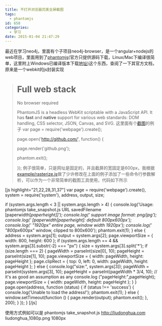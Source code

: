 ```yaml
---
title: 不打开浏览器完美全屏截图
tags:
  - phantomjs
id: 658
categories:
  - 学习
date: 2015-01-04 21:47:29
---
```


最近在学习neo4j，里面有个子项目neo4j-browser，是一个angular+nodejs的web项目，里面用到了[phantomjs](http://phantomjs.org/)(官方只提供源码下载，Linux/Mac下编译很简单，这里附上Windows已编译版本下载[地址](https://phantomjs.googlecode.com/files/phantomjs-1.9.2-windows.zip))这个东西，查阅了一下其官方文档，原来是一个webkit的js封装实现

<!--more-->

> # Full web stack
> 
> No browser required
> 
> PhantomJS is a headless WebKit scriptable with a JavaScript API. It has **fast** and **native** support for various web standards: DOM handling, CSS selector, JSON, Canvas, and SVG.
这里面有个[截图](http://phantomjs.org/screen-capture.html)的例子
> var page = require('webpage').create();
> 
> page.open('http://github.com/', function() {
> 
> page.render('github.png');
> 
> phantom.exit();
> 
> });
例子很简单，只是网址是固定的，并且截屏的宽固定是600px，我根据[example/rasterize.js](https://github.com/ariya/phantomjs/blob/master/examples/rasterize.js)做了少许修改在上面的例子添加了一些命令行参数解析，可以作为一个非常简单的截图工具使用，代码如下所示

[js highlight="21,22,28,31,37"]
var page = require('webpage').create(),
    system = require('system'),
    address, output, size;

if (system.args.length < 3 || system.args.length > 4) {
    console.log('Usage: phantomjs take_snapshot.js URL savedFilename [paperwidth[*paperheight]]');
    console.log('  support image format: png/jpg');
    console.log('  [paperwidth[*paperheight]: default 800px*600px');
    console.log('                                   "1920px" entire page, window width 1920px');
    console.log('                                   "800px*600px" window, clipped to 800x600');
    phantom.exit(1);
} else {
    address = system.args[1];
    output = system.args[2];
    page.viewportSize = { width: 800, height: 600 };
    if (system.args.length == 4 && system.args[3].substr(-2) === "px") {
        size = system.args[3].split('*');
        if (size.length === 2) {
            pageWidth = parseInt(size[0], 10);
            pageHeight = parseInt(size[1], 10);
            page.viewportSize = { width: pageWidth, height: pageHeight };
            page.clipRect = { top: 0, left: 0, width: pageWidth, height: pageHeight };
        } else {
            console.log("size:", system.args[3]);
            pageWidth = parseInt(system.args[3], 10);
            pageHeight = parseInt(pageWidth * 3/4, 10); // it's as good an assumption as any
            console.log ("pageHeight:",pageHeight);
            page.viewportSize = { width: pageWidth, height: pageHeight };
        }
    }
    page.open(address, function (status) {
        if (status !== 'success') {
            console.log('Unable to load the address!');
            phantom.exit(1);
        } else {
            window.setTimeout(function () {
                page.render(output);
                phantom.exit();
            }, 200);
        }
    });
}
[/js]

使用方式例如可以是
phantomjs take_snapshot.js http://liudonghua.com liudonghua_1080p.png 1080px